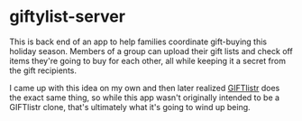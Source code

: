 # giftylist-server

This is back end of an app to help families coordinate gift-buying this holiday season. Members of a group can upload their gift lists and check off items they're going to buy for each other, all while keeping it a secret from the gift recipients.

I came up with this idea on my own and then later realized [GIFTlistr](https://giftlistr.com/) does the exact same thing, so while this app wasn't originally intended to be a GIFTlistr clone, that's ultimately what it's going to wind up being.
